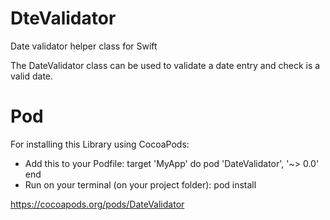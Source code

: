 # DteValidator
Date validator helper class for Swift

The DateValidator class can be used to validate a date entry and check is a valid date.


# Pod
For installing this Library using CocoaPods:
 - Add this to your Podfile:
  target 'MyApp' do
    pod 'DateValidator', '~> 0.0'
  end
 - Run on your terminal (on your project folder):
    pod install


https://cocoapods.org/pods/DateValidator


